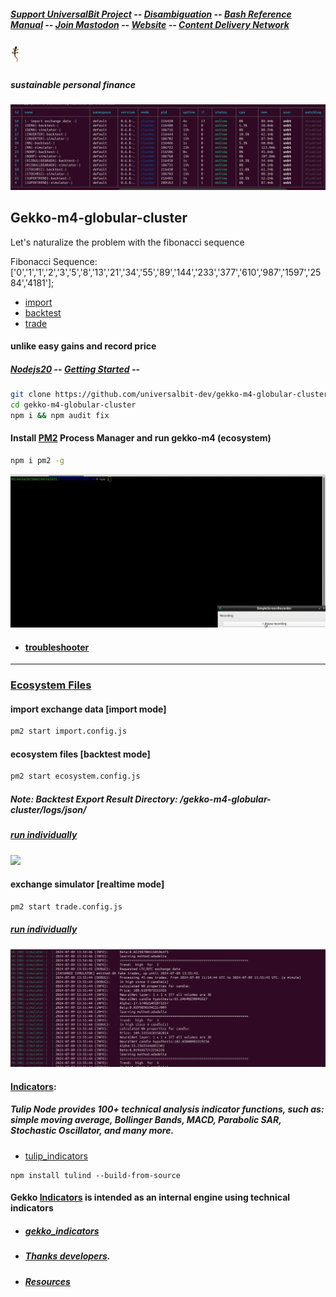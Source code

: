 ##### [Support UniversalBit Project](https://github.com/universalbit-dev/universalbit-dev/tree/main/support) -- [Disambiguation](https://en.wikipedia.org/wiki/Wikipedia:Disambiguation) -- [Bash Reference Manual](https://www.gnu.org/software/bash/manual/html_node/index.html) -- [Join Mastodon](https://mastodon.social/invite/wTHp2hSD) -- [Website](https://www.universalbit.it/) -- [Content Delivery Network](https://universalbitcdn.it/)

<img src="https://github.com/universalbit-dev/universalbit-dev/blob/main/docs/assets/images/geppo.png" width="3%"></img>   
##### sustainable personal finance

<img src="https://github.com/universalbit-dev/gekko-m4-globular-cluster/blob/master/images/gekko-m4-globular-cluster.png" width="auto"></img>   

## Gekko-m4-globular-cluster
Let's naturalize the problem with the fibonacci sequence 

Fibonacci Sequence: ['0','1','1','2','3','5','8','13','21','34','55','89','144','233','377','610','987','1597','2584','4181'];

* [import](https://github.com/universalbit-dev/gekko-m4/blob/master/docs/mode/import/import.md)
* [backtest](https://github.com/universalbit-dev/gekko-m4/blob/master/docs/mode/backtest/backtest.md) 
* [trade](https://github.com/universalbit-dev/gekko-m4/blob/master/docs/mode/trade/trade.md) 

#### unlike easy gains and record price
##### [Nodejs20](https://nodejs.org/en/blog/release/v20.15.0) -- [Getting Started](https://github.com/nvm-sh/nvm) --

```bash
git clone https://github.com/universalbit-dev/gekko-m4-globular-cluster.git
cd gekko-m4-globular-cluster
npm i && npm audit fix
```
#### Install [PM2](https://pm2.keymetrics.io/) Process Manager and run gekko-m4 (ecosystem)
```bash
npm i pm2 -g 
```

<img src="https://github.com/universalbit-dev/gekko-m4/blob/master/images/gif/gekko-m4-nodejs-installation.gif" width="auto"></img>

* #### [troubleshooter](https://github.com/universalbit-dev/gekko-m4/blob/master/docs/error/troubleshooter.md)


---
### [Ecosystem Files](https://pm2.keymetrics.io/docs/usage/application-declaration/)

#### import exchange data [import mode]
```bash
pm2 start import.config.js 
```
#### ecosystem files  [backtest mode]
```bash
pm2 start ecosystem.config.js 
```

##### Note: Backtest Export Result Directory: /gekko-m4-globular-cluster/logs/json/

##### [run individually](https://github.com/universalbit-dev/gekko-m4/blob/master/ecosystem/backtest/readme.md)
<img src="https://github.com/universalbit-dev/gekko-m4/blob/master/images/gif/pm2_ecosystem.gif" width="auto"></img>

#### exchange simulator [realtime mode]
```bash
pm2 start trade.config.js 
```
##### [run individually](https://github.com/universalbit-dev/gekko-m4-globular-cluster/edit/master/docs/mode/trade/trade.md)
<img src="https://github.com/universalbit-dev/gekko-m4-globular-cluster/blob/master/images/exchangesimulator/nn_exchange_simulator.png" width="auto"></img>

#### [Indicators](https://github.com/universalbit-dev/gekko-m4/blob/master/docs/strategies/tulip_indicators.md):
##### Tulip Node provides 100+ technical analysis indicator functions, such as: simple moving average, Bollinger Bands, MACD, Parabolic SAR, Stochastic Oscillator, and many more.
* [tulip_indicators](https://github.com/universalbit-dev/gekko-m4/blob/master/docs/strategies/tulip_indicators.md)
```
npm install tulind --build-from-source
```

#### Gekko [Indicators](https://github.com/universalbit-dev/gekko-m4-globular-cluster/tree/master/strategies/indicators) is intended as an internal engine using technical indicators
* ##### [gekko_indicators](https://github.com/universalbit-dev/gekko-m4-globular-cluster/blob/master/docs/strategies/gekko_indicators.md)
* ##### [Thanks developers](https://github.com/askmike/gekko/graphs/contributors).
* ##### [Resources](https://github.com/universalbit-dev/gekko-m4-globular-cluster/blob/master/docs/resources/readme.md)





